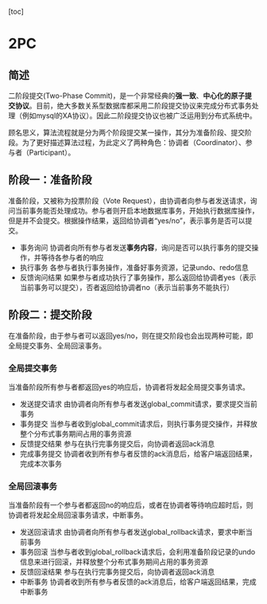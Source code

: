 [toc]

# 2PC

## 简述

二阶段提交(Two-Phase Commit)，是一个非常经典的**强一致**、**中心化的原子提交协议**。目前，绝大多数关系型数据库都采用二阶段提交协议来完成分布式事务处理（例如mysql的XA协议）。因此二阶段提交协议也被广泛运用到分布式系统中。

顾名思义，算法流程就是分为两个阶段提交某一操作，其分为准备阶段、提交阶段。为了更好描述算法过程，为此定义了两种角色：协调者（Coordinator）、参与者（Participant）。



## 阶段一：准备阶段

准备阶段，又被称为投票阶段（Vote Request），由协调者向参与者发送请求，询问当前事务能否处理成功。参与者则开启本地数据库事务，开始执行数据库操作，但是并不会提交。根据操作结果，返回给协调者“yes/no”，表示事务是否可以提交。

- 事务询问 协调者向所有参与者发送**事务内容**，询问是否可以执行事务的提交操作，并等待各参与者的响应
- 执行事务 各参与者执行事务操作，准备好事务资源，记录undo、redo信息
- 反馈询问结果 如果参与者成功执行了事务操作，那么返回给协调者yes（表示当前事务可以提交），否者返回给协调者no（表示当前事务不能执行）



## 阶段二：提交阶段

在准备阶段，由于参与者可以返回yes/no，则在提交阶段也会出现两种可能，即全局提交事务、全局回滚事务。



### 全局提交事务

当准备阶段所有参与者都返回yes的响应后，协调者将发起全局提交事务请求。

- 发送提交请求 由协调者向所有参与者发送global_commit请求，要求提交当前事务
- 事务提交 当参与者收到global_commit请求后，则执行事务提交操作，并释放整个分布式事务期间占用的事务资源
- 反馈提交结果 参与在执行完事务提交后，向协调者返回ack消息
- 完成事务提交 协调者收到所有参与者反馈的ack消息后，给客户端返回结果，完成本次事务



### 全局回滚事务

当准备阶段有一个参与者都返回no的响应后，或者在协调者等待响应超时后，则协调者将发起全局回滚事务请求，中断事务。

- 发送回滚请求 由协调者向所有参与者发送global_rollback请求，要求中断当前事务
- 事务回滚 当参与者收到global_rollback请求后，会利用准备阶段记录的undo信息来进行回滚，并释放整个分布式事务期间占用的事务资源
- 反馈回滚结果 参与在执行完事务提交后，向协调者返回ack消息
- 中断事务 协调者收到所有参与者反馈的ack消息后，给客户端返回结果，完成中断事务